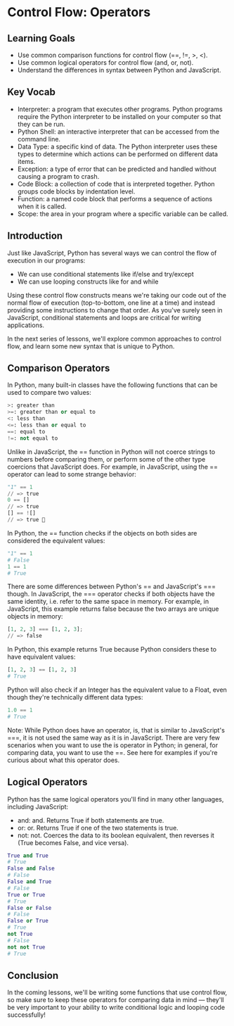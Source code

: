 # Control Flow: Operators

## Learning Goals
- Use common comparison functions for control flow (==, !=, >, <).
- Use common logical operators for control flow (and, or, not).
- Understand the differences in syntax between Python and JavaScript.

## Key Vocab
- Interpreter: a program that executes other programs. Python programs require the Python interpreter to be installed on your computer so that they can be run.
- Python Shell: an interactive interpreter that can be accessed from the command line.
- Data Type: a specific kind of data. The Python interpreter uses these types to determine which actions can be performed on different data items.
- Exception: a type of error that can be predicted and handled without causing a program to crash.
- Code Block: a collection of code that is interpreted together. Python groups code blocks by indentation level.
- Function: a named code block that performs a sequence of actions when it is called.
- Scope: the area in your program where a specific variable can be called.

## Introduction

Just like JavaScript, Python has several ways we can control the flow of execution in our programs:

- We can use conditional statements like if/else and try/except
- We can use looping constructs like for and while

Using these control flow constructs means we're taking our code out of the normal flow of execution (top-to-bottom, one line at a time) and instead providing some instructions to change that order. As you've surely seen in JavaScript, conditional statements and loops are critical for writing applications.

In the next series of lessons, we'll explore common approaches to control flow, and learn some new syntax that is unique to Python.

## Comparison Operators

In Python, many built-in classes have the following functions that can be used to compare two values:

```py
>: greater than
>=: greater than or equal to
<: less than
<=: less than or equal to
==: equal to
!=: not equal to
```

Unlike in JavaScript, the == function in Python will not coerce strings to numbers before comparing them, or perform some of the other type coercions that JavaScript does. For example, in JavaScript, using the == operator can lead to some strange behavior:

```py
"1" == 1
// => true
0 == []
// => true
[] == ![]
// => true 🤔
```

In Python, the == function checks if the objects on both sides are considered the equivalent values:

```py
"1" == 1
# False
1 == 1
# True
```

There are some differences between Python's == and JavaScript's === though. In JavaScript, the === operator checks if both objects have the same identity, i.e. refer to the same space in memory. For example, in JavaScript, this example returns false because the two arrays are unique objects in memory:

```py
[1, 2, 3] === [1, 2, 3];
// => false
```

In Python, this example returns True because Python considers these to have equivalent values:

```py
[1, 2, 3] == [1, 2, 3]
# True
```

Python will also check if an Integer has the equivalent value to a Float, even though they're technically different data types:

```py
1.0 == 1
# True
```

Note: While Python does have an operator, is, that is similar to JavaScript's ===, it is not used the same way as it is in JavaScript. There are very few scenarios when you want to use the is operator in Python; in general, for comparing data, you want to use the ==. See here for examples if you're curious about what this operator does.

## Logical Operators

Python has the same logical operators you'll find in many other languages, including JavaScript:

- and: and. Returns True if both statements are true.
- or: or. Returns True if one of the two statements is true.
- not: not. Coerces the data to its boolean equivalent, then reverses it (True becomes False, and vice versa).

```py
True and True
# True
False and False
# False
False and True
# False
True or True
# True
False or False
# False
False or True
# True
not True
# False
not not True
# True
```

## Conclusion

In the coming lessons, we'll be writing some functions that use control flow, so make sure to keep these operators for comparing data in mind — they'll be very important to your ability to write conditional logic and looping code successfully!
